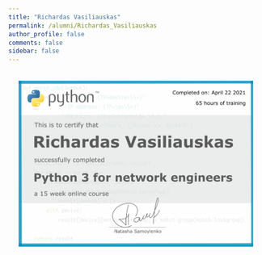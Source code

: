 ```yaml
---
title: "Richardas Vasiliauskas"
permalink: /alumni/Richardas_Vasiliauskas
author_profile: false
comments: false
sidebar: false
---
```


<div style="padding: 20px;">
  <img src="https://raw.githubusercontent.com/pyneng/pyneng.github.io/master/alumni/Richardas_Vasiliauskas.png" alt="Python for network engineers">
</div>

